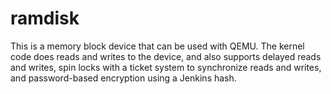 # ramdisk
This is a memory block device that can be used with QEMU. The kernel code does reads and writes to the device, and also supports delayed reads and writes, spin locks with a ticket system to synchronize reads and writes, and password-based encryption using a Jenkins hash.
